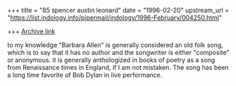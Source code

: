 +++
title = "85 spencer austin leonard"
date = "1996-02-20"
upstream_url = "https://list.indology.info/pipermail/indology/1996-February/004250.html"

+++
[Archive link](https://list.indology.info/pipermail/indology/1996-February/004250.html)

to my knowledge "Barbara Allen" is generally considered an old folk song,
which is to say that it has no author and the songwriter is either
"composite" or anonymous. it is generally anthologized in books of poetry as
a song from Renaissance times in England, if I am not mistaken. The song has
been a long time favorite of Bob Dylan in live performance.




